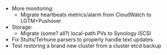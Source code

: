 * More monitoring:
  * Migrate heartbeats metrics/alarm from CloudWatch to LGTM+Pushover
* Storage:
  * Migrate (some? all?) local-path PVs to Synology iSCSI
* Fix Stults/Terhune parsers to properly handle text updates
* Test restoring a brand new cluster from a cluster etcd backup
